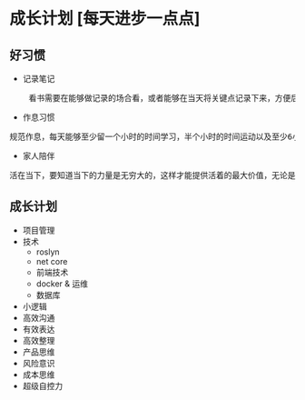 # 成长计划  [每天进步一点点]

## 好习惯

* 记录笔记

<pre>
    看书需要在能够做记录的场合看，或者能够在当天将关键点记录下来，方便后期做复习。无论是工作上还是学习上都要养成记录的习惯，如果打字速度不够就先练习打字速度或者学习双拼输入法
</pre>

* 作息习惯
<pre>
规范作息，每天能够至少留一个小时的时间学习，半个小时的时间运动以及至少6小时的睡眠</pre> 

* 家人陪伴
<pre>
活在当下，要知道当下的力量是无穷大的，这样才能提供活着的最大价值，无论是未来还是过去，都不是或者的真正意义，只有当下才是最重要的。亲子陪伴的同时，不在乎时间长短，只在乎是否有效陪伴</pre> 

## 成长计划

* 项目管理
* 技术
  * roslyn
  * net core
  * 前端技术
  * docker & 运维
  * 数据库
* 小逻辑
* 高效沟通
* 有效表达
* 高效整理
* 产品思维
* 风险意识
* 成本思维
* 超级自控力

## 